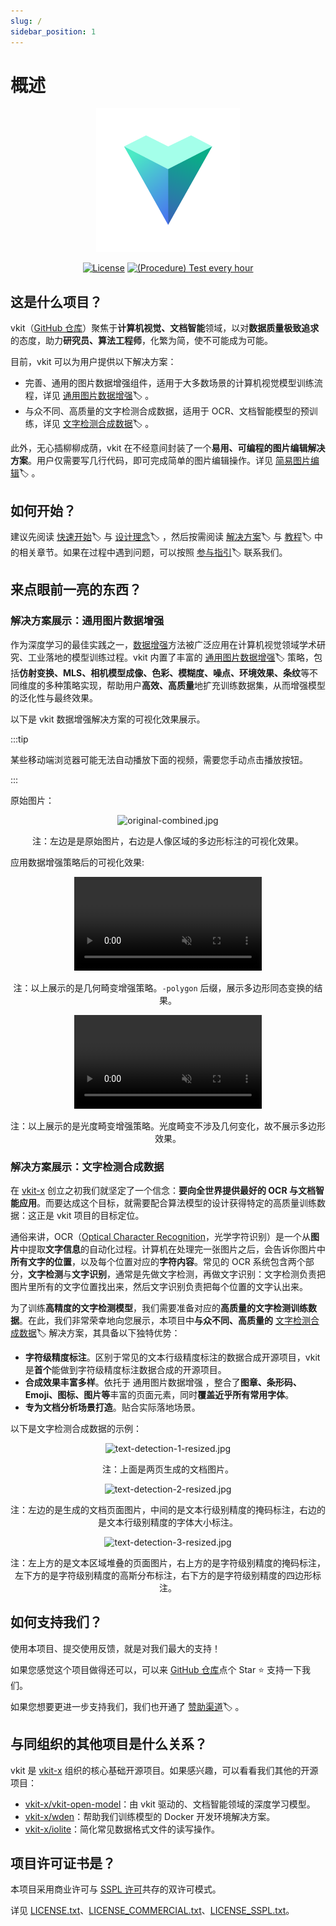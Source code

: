 ```yaml
---
slug: /
sidebar_position: 1
---
```


# 概述

<div align="center">

<img alt="logo.svg" width="230" src="img/logo.svg" />

[![License](https://img.shields.io/badge/License-Commercial%20or%20SSPL-green?color=2fbf43?link=https://github.com/vkit-x/vkit/blob/master/LICENSE.txt)](https://github.com/vkit-x/vkit/blob/master/LICENSE.txt)
[![(Procedure) Test every hour](https://github.com/vkit-x/vkit/actions/workflows/procedure-test-every-hour.yaml/badge.svg)](https://github.com/vkit-x/vkit/actions/workflows/procedure-test-every-hour.yaml)

</div>

## 这是什么项目？

vkit（[GitHub 仓库](https://github.com/vkit-x/vkit)）聚焦于**计算机视觉、文档智能**领域，以对**数据质量极致追求**的态度，助力**研究员、算法工程师**，化繁为简，使不可能成为可能。

目前，vkit 可以为用户提供以下解决方案：

- 完善、通用的图片数据增强组件，适用于大多数场景的计算机视觉模型训练流程，详见 [通用图片数据增强](/solution/data-augmentation)🏷️ 。
- 与众不同、高质量的文字检测合成数据，适用于 OCR、文档智能模型的预训练，详见 [文字检测合成数据](/solution/text-detection)🏷️ 。

此外，无心插柳柳成荫，vkit 在不经意间封装了一个**易用、可编程的图片编辑解决方案**。用户仅需要写几行代码，即可完成简单的图片编辑操作。详见 [简易图片编辑](/solution/image-editing)🏷️ 。

## 如何开始？

建议先阅读 [快速开始](/quick-tour/quickstart)🏷️ 与 [设计理念](/quick-tour/philosophy)🏷️ ，然后按需阅读 [解决方案](/solution)🏷️ 与 [教程](/tutorial)🏷️ 中的相关章节。如果在过程中遇到问题，可以按照 [参与指引](/quick-tour/participation)🏷️ 联系我们。

## 来点眼前一亮的东西？

### 解决方案展示：通用图片数据增强

作为深度学习的最佳实践之一，[数据增强](https://en.wikipedia.org/wiki/Data_augmentation)方法被广泛应用在计算机视觉领域学术研究、工业落地的模型训练过程。vkit 内置了丰富的 [通用图片数据增强](/solution/data-augmentation)🏷️ 策略，包括**仿射变换、MLS、相机模型成像、色彩、模糊度、噪点、环境效果、条纹**等不同维度的多种策略实现，帮助用户**高效、高质量**地扩充训练数据集，从而增强模型的泛化性与最终效果。

以下是 vkit 数据增强解决方案的可视化效果展示。

:::tip

某些移动端浏览器可能无法自动播放下面的视频，需要您手动点击播放按钮。

:::

原始图片：

<div align="center">

<img alt="original-combined.jpg" src="/docs-resource/quick-tour/introduction/original-combined.jpg" />

<p>注：左边是是原始图片，右边是人像区域的多边形标注的可视化效果。</p>

</div>

应用数据增强策略后的可视化效果:

<div align="center">

<video autoplay="true" muted="true" playsinline="true" loop="true" controls="true">
<source src="/docs-resource/quick-tour/introduction/geometric.mp4" type="video/mp4" />
</video>

<p>注：以上展示的是几何畸变增强策略。<code>-polygon</code> 后缀，展示多边形同态变换的结果。</p>

</div>

<div align="center">

<video autoplay="true" muted="true" playsinline="true" loop="true" controls="true">
<source src="/docs-resource/quick-tour/introduction/photometric.mp4" type="video/mp4" />
</video>

<p>注：以上展示的是光度畸变增强策略。光度畸变不涉及几何变化，故不展示多边形效果。</p>

</div>

### 解决方案展示：文字检测合成数据

在 [vkit-x](https://github.com/vkit-x/) 创立之初我们就坚定了一个信念：**要向全世界提供最好的 OCR 与文档智能应用**。而要达成这个目标，就需要配合算法模型的设计获得特定的高质量训练数据：这正是 vkit 项目的目标定位。

通俗来讲，OCR（[Optical Character Recognition](https://en.wikipedia.org/wiki/Optical_character_recognition)，光学字符识别）是一个从**图片**中提取**文字信息**的自动化过程。计算机在处理完一张图片之后，会告诉你图片中**所有文字的位置**，以及每个位置对应的**字符内容**。常见的 OCR 系统包含两个部分，**文字检测**与**文字识别**，通常是先做文字检测，再做文字识别：文字检测负责把图片里所有的文字位置找出来，然后文字识别负责把每个位置的文字认出来。

为了训练**高精度的文字检测模型**，我们需要准备对应的**高质量的文字检测训练数据**。在此，我们非常荣幸地向您展示，本项目中**与众不同、高质量的** [文字检测合成数据](/solution/text-detection)🏷️ 解决方案，其具备以下独特优势：

- **字符级精度标注**。区别于常见的文本行级精度标注的数据合成开源项目，vkit 是**首个**能做到字符级精度标注数据合成的开源项目。
- **合成效果丰富多样**。依托于 通用图片数据增强 ，整合了**图章、条形码、Emoji、图标、图片等**丰富的页面元素，同时**覆盖近乎所有常用字体**。
- **专为文档分析场景打造**。贴合实际落地场景。

以下是文字检测合成数据的示例：

<div align="center">

<img alt="text-detection-1-resized.jpg" src="/docs-resource/quick-tour/introduction/text-detection-1-resized.jpg" />

<p>注：上面是两页生成的文档图片。</p>

<img alt="text-detection-2-resized.jpg" src="/docs-resource/quick-tour/introduction/text-detection-2-resized.jpg" />

<p>注：左边的是生成的文档页面图片，中间的是文本行级别精度的掩码标注，右边的是文本行级别精度的字体大小标注。</p>

<img alt="text-detection-3-resized.jpg" src="/docs-resource/quick-tour/introduction/text-detection-3-resized.jpg" />

<p>注：左上方的是文本区域堆叠的页面图片，右上方的是字符级别精度的掩码标注，左下方的是字符级别精度的高斯分布标注，右下方的是字符级别精度的四边形标注。</p>

</div>

## 如何支持我们？

使用本项目、提交使用反馈，就是对我们最大的支持！

如果您感觉这个项目做得还可以，可以来 [GitHub 仓库](https://github.com/vkit-x/vkit)点个 Star ⭐ 支持一下我们。

如果您想要更进一步支持我们，我们也开通了 [赞助渠道](/quick-tour/sponsorship)🏷️ 。

## 与同组织的其他项目是什么关系？

vkit 是 [vkit-x](https://github.com/vkit-x/)  组织的核心基础开源项目。如果感兴趣，可以看看我们其他的开源项目：

- [vkit-x/vkit-open-model](https://github.com/vkit-x/vkit-open-model)：由 vkit 驱动的、文档智能领域的深度学习模型。
- [vkit-x/wden](https://github.com/vkit-x/wden)：帮助我们训练模型的 Docker 开发环境解决方案。
- [vkit-x/iolite](https://github.com/vkit-x/iolite)：简化常见数据格式文件的读写操作。

## 项目许可证书是？

本项目采用商业许可与 [SSPL 许可](https://www.mongodb.com/licensing/server-side-public-license)共存的双许可模式。

详见 [LICENSE.txt](https://github.com/vkit-x/vkit/blob/master/LICENSE.txt)、[LICENSE_COMMERCIAL.txt](https://github.com/vkit-x/vkit/blob/master/LICENSE_COMMERCIAL.txt)、[LICENSE_SSPL.txt](https://github.com/vkit-x/vkit/blob/master/LICENSE_SSPL.txt)。